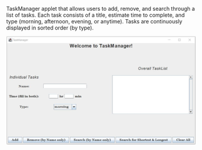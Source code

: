 TaskManager applet that allows users to add, remove, and search through a list of tasks. 
Each task consists of a title, estimate time to complete, and type (morning, afternoon, evening, or anytime). 
Tasks are continuously displayed in sorted order (by type).

![](/TaskManager/Screenshot.JPG)
